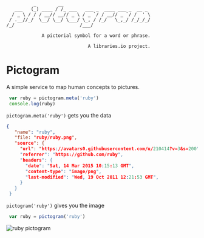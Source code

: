
              _        __
       ___   (_) ____ / /_ ___   ___ _  ____ ___ _  __ _
      / _ \ / / / __// __// _ \ / _ `/ / __// _ `/ /  ' \
     / .__//_/  \__/ \__/ \___/ \_, / /_/   \_,_/ /_/_/_/
    /_/                        /___/

                 A pictorial symbol for a word or phrase.

                                  A libraries.io project.



# Pictogram

A simple service to map human concepts to pictures.

```js
 var ruby = pictogram.meta('ruby')
 console.log(ruby)
```

`pictogram.meta('ruby')` gets you the data

```json
{
   "name": "ruby",
   "file: "ruby/ruby.png",
   "source": {
     "url": "https://avatars0.githubusercontent.com/u/210414?v=3&s=200",
     "referrer": "https://github.com/ruby",
     "headers": {
       "date": "Sat, 14 Mar 2015 10:15:13 GMT",
       "content-type": "image/png",
       "last-modified": "Wed, 19 Oct 2011 12:21:53 GMT",
     }
   }
 }
```

`pictogram('ruby')` gives you the image

```js
 var ruby = pictogram('ruby')
```
![ruby pictogram](https://avatars0.githubusercontent.com/u/210414?v=3&s=200)
